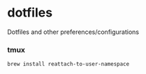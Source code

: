 # dotfiles
Dotfiles and other preferences/configurations

### tmux
`brew install reattach-to-user-namespace`
